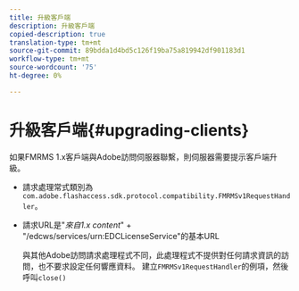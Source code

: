 ```yaml
---
title: 升級客戶端
description: 升級客戶端
copied-description: true
translation-type: tm+mt
source-git-commit: 89bdda1d4bd5c126f19ba75a819942df901183d1
workflow-type: tm+mt
source-wordcount: '75'
ht-degree: 0%

---
```



# 升級客戶端{#upgrading-clients}

如果FMRMS 1.x客戶端與Adobe訪問伺服器聯繫，則伺服器需要提示客戶端升級。

* 請求處理常式類別為`com.adobe.flashaccess.sdk.protocol.compatibility.FMRMSv1RequestHandler`。
* 請求URL是&quot;*來自1.x content*&quot; + &quot;/edcws/services/urn:EDCLicenseService&quot;的基本URL

   與其他Adobe訪問請求處理程式不同，此處理程式不提供對任何請求資訊的訪問，也不要求設定任何響應資料。 建立`FMRMSv1RequestHandler`的例項，然後呼叫`close()`